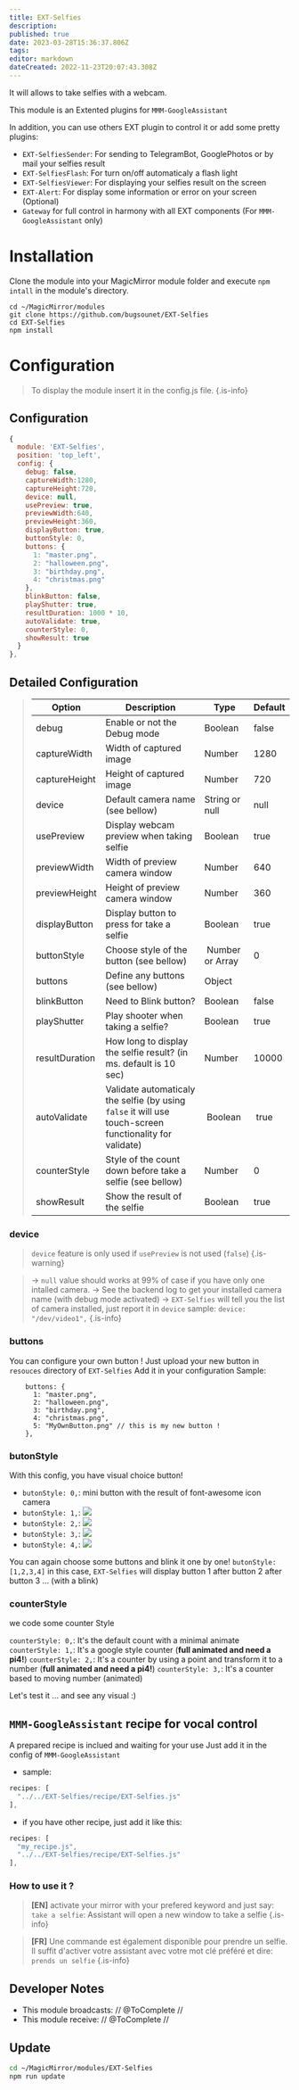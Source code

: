 ```yaml
---
title: EXT-Selfies
description: 
published: true
date: 2023-03-28T15:36:37.806Z
tags: 
editor: markdown
dateCreated: 2022-11-23T20:07:43.308Z
---
```


It will allows to take selfies with a webcam.

This module is an Extented plugins for `MMM-GoogleAssistant`

In addition, you can use others EXT plugin to control it or add some pretty plugins:
 * `EXT-SelfiesSender`: For sending to TelegramBot, GooglePhotos or by mail your selfies result
 * `EXT-SelfiesFlash`: For turn on/off automaticaly a flash light
 * `EXT-SelfiesViewer`: For displaying your selfies result on the screen
 * `EXT-Alert`: For display some information or error on your screen (Optional)
 * `Gateway` for full control in harmony with all EXT components (For `MMM-GoogleAssistant` only)

# Installation
Clone the module into your MagicMirror module folder and execute `npm intall` in the module's directory.
```
cd ~/MagicMirror/modules
git clone https://github.com/bugsounet/EXT-Selfies
cd EXT-Selfies
npm install
```

# Configuration
> To display the module insert it in the config.js file.
{.is-info}


## Configuration
```js
{
  module: 'EXT-Selfies',
  position: 'top_left',
  config: {
    debug: false,
    captureWidth:1280,
    captureHeight:720,
    device: null,
    usePreview: true,
    previewWidth:640,
    previewHeight:360,
    displayButton: true,
    buttonStyle: 0,
    buttons: {
      1: "master.png",
      2: "halloween.png",
      3: "birthday.png",
      4: "christmas.png"
    },
    blinkButton: false,
    playShutter: true,
    resultDuration: 1000 * 10,
    autoValidate: true,
    counterStyle: 0,
    showResult: true
  }
},
```

## Detailed Configuration

> | Option  | Description | Type | Default |
> | ------- | --- | --- | --- |
> | debug | Enable or not the Debug mode| Boolean | false |
> | captureWidth | Width of captured image | Number | 1280 |
> | captureHeight | Height of captured image | Number | 720 |
> | device |Default camera name (see bellow) | String or null | null |
> | usePreview | Display webcam preview when taking selfie | Boolean | true |
> | previewWidth | Width of preview camera window | Number | 640 |
> | previewHeight | Height of preview camera window | Number | 360 |
> | displayButton | Display button to press for take a selfie | Boolean | true |
> | buttonStyle | Choose style of the button (see bellow) | Number or Array | 0 |
> | buttons | Define any buttons (see bellow) | Object | |
> | blinkButton | Need to Blink button? | Boolean | false |
> | playShutter | Play shooter when taking a selfie? | Boolean | true |
> | resultDuration | How long to display the selfie result? (in ms. default is 10 sec) | Number | 10000 |
> | autoValidate | Validate automaticaly the selfie (by using `false` it will use touch-screen functionality for validate) | Boolean | true |
> | counterStyle | Style of the count down before take a selfie (see bellow) | Number | 0 |
> | showResult | Show the result of the selfie | Boolean | true |

### device

> `device` feature is only used if `usePreview` is not used (`false`)
{.is-warning}

>  -> `null` value should works at 99% of case if you have only one intalled camera.
>  -> See the backend log to get your installed camera name (with debug mode activated)
>  -> `EXT-Selfies` will tell you the list of camera installed, just report it in `device`
>    sample: `device: "/dev/video1",`
{.is-info}

### buttons

You can configure your own button !
Just upload your new button in `resouces` directory of `EXT-Selfies`
Add it in your configuration
Sample:
```
    buttons: {
      1: "master.png",
      2: "halloween.png",
      3: "birthday.png",
      4: "christmas.png",
      5: "MyOwnButton.png" // this is my new button !
    },
```

### butonStyle

With this config, you have visual choice button!

* `butonStyle: 0,`: mini button with the result of font-awesome icon camera
* `butonStyle: 1,`:
![](https://raw.githubusercontent.com/bugsounet/EXT-Selfies/dev/resources/master.png)
* `butonStyle: 2,`: 
![](https://raw.githubusercontent.com/bugsounet/EXT-Selfies/dev/resources/halloween.png)
* `butonStyle: 3,`:
![](https://raw.githubusercontent.com/bugsounet/EXT-Selfies/dev/resources/birthday.png)
* `butonStyle: 4,`:
![](https://raw.githubusercontent.com/bugsounet/EXT-Selfies/dev/resources/christmas.png)

You can again choose some buttons and blink it one by one!
`butonStyle: [1,2,3,4]`
in this case, `EXT-Selfies` will display button 1 after button 2 after button 3 ... (with a blink)  

### counterStyle

we code some counter Style

`counterStyle: 0,`: It's the default count with a minimal animate
`counterStyle: 1,`: It's a google style counter (**full animated and need a pi4!**)
`counterStyle: 2,`: It's a counter by using a point and transform it to a number (**full animated and need a pi4!**) 
`counterStyle: 3,`: It's a counter based to moving number (animated)

Let's test it ... and see any visual :)

## `MMM-GoogleAssistant` recipe for vocal control
A prepared recipe is inclued and waiting for your use
Just add it in the config of `MMM-GoogleAssistant`

 * sample:
```js
recipes: [
  "../../EXT-Selfies/recipe/EXT-Selfies.js"
],
```
 * if you have other recipe, just add it like this:
```js
recipes: [
  "my_recipe.js",
  "../../EXT-Selfies/recipe/EXT-Selfies.js"
],
```

### How to use it ?

> **[EN]**
> activate your mirror with your prefered keyword and just say:
> `take a selfie`: Assistant will open a new window to take a selfie
{.is-info}

> **[FR]**
> Une commande est également disponible pour prendre un selfie.
> Il suffit d'activer votre assistant avec votre mot clé préféré et dire:
>  `prends un selfie`
{.is-info}

## Developer Notes

- This module broadcasts:
 // @ToComplete //
- This module receive:
 // @ToComplete //

## Update
```sh
cd ~/MagicMirror/modules/EXT-Selfies
npm run update
```
